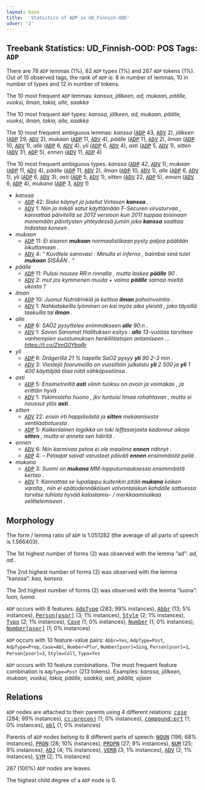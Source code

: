 ```yaml
---
layout: base
title:  'Statistics of ADP in UD_Finnish-OOD'
udver: '2'
---
```


## Treebank Statistics: UD_Finnish-OOD: POS Tags: `ADP`

There are 78 `ADP` lemmas (1%), 82 `ADP` types (1%) and 287 `ADP` tokens (1%).
Out of 15 observed tags, the rank of `ADP` is: 8 in number of lemmas, 10 in number of types and 12 in number of tokens.

The 10 most frequent `ADP` lemmas: <em>kanssa, jälkeen, ad, mukaan, päälle, vuoksi, ilman, takia, alle, saakka</em>

The 10 most frequent `ADP` types:  <em>kanssa, jälkeen, ad, mukaan, päälle, vuoksi, ilman, takia, alle, saakka</em>

The 10 most frequent ambiguous lemmas: <em>kanssa</em> (<tt><a href="fi_ood-pos-ADP.html">ADP</a></tt> 43, <tt><a href="fi_ood-pos-ADV.html">ADV</a></tt> 2), <em>jälkeen</em> (<tt><a href="fi_ood-pos-ADP.html">ADP</a></tt> 29, <tt><a href="fi_ood-pos-ADV.html">ADV</a></tt> 2), <em>mukaan</em> (<tt><a href="fi_ood-pos-ADP.html">ADP</a></tt> 11, <tt><a href="fi_ood-pos-ADV.html">ADV</a></tt> 4), <em>päälle</em> (<tt><a href="fi_ood-pos-ADP.html">ADP</a></tt> 11, <tt><a href="fi_ood-pos-ADV.html">ADV</a></tt> 2), <em>ilman</em> (<tt><a href="fi_ood-pos-ADP.html">ADP</a></tt> 10, <tt><a href="fi_ood-pos-ADV.html">ADV</a></tt> 1), <em>alle</em> (<tt><a href="fi_ood-pos-ADP.html">ADP</a></tt> 6, <tt><a href="fi_ood-pos-ADV.html">ADV</a></tt> 4), <em>yli</em> (<tt><a href="fi_ood-pos-ADP.html">ADP</a></tt> 6, <tt><a href="fi_ood-pos-ADV.html">ADV</a></tt> 4), <em>asti</em> (<tt><a href="fi_ood-pos-ADP.html">ADP</a></tt> 5, <tt><a href="fi_ood-pos-ADV.html">ADV</a></tt> 1), <em>sitten</em> (<tt><a href="fi_ood-pos-ADV.html">ADV</a></tt> 31, <tt><a href="fi_ood-pos-ADP.html">ADP</a></tt> 5), <em>ennen</em> (<tt><a href="fi_ood-pos-ADV.html">ADV</a></tt> 11, <tt><a href="fi_ood-pos-ADP.html">ADP</a></tt> 4)

The 10 most frequent ambiguous types:  <em>kanssa</em> (<tt><a href="fi_ood-pos-ADP.html">ADP</a></tt> 42, <tt><a href="fi_ood-pos-ADV.html">ADV</a></tt> 1), <em>mukaan</em> (<tt><a href="fi_ood-pos-ADP.html">ADP</a></tt> 11, <tt><a href="fi_ood-pos-ADV.html">ADV</a></tt> 4), <em>päälle</em> (<tt><a href="fi_ood-pos-ADP.html">ADP</a></tt> 11, <tt><a href="fi_ood-pos-ADV.html">ADV</a></tt> 2), <em>ilman</em> (<tt><a href="fi_ood-pos-ADP.html">ADP</a></tt> 10, <tt><a href="fi_ood-pos-ADV.html">ADV</a></tt> 1), <em>alle</em> (<tt><a href="fi_ood-pos-ADP.html">ADP</a></tt> 6, <tt><a href="fi_ood-pos-ADV.html">ADV</a></tt> 1), <em>yli</em> (<tt><a href="fi_ood-pos-ADP.html">ADP</a></tt> 6, <tt><a href="fi_ood-pos-ADV.html">ADV</a></tt> 3), <em>asti</em> (<tt><a href="fi_ood-pos-ADP.html">ADP</a></tt> 5, <tt><a href="fi_ood-pos-ADV.html">ADV</a></tt> 1), <em>sitten</em> (<tt><a href="fi_ood-pos-ADV.html">ADV</a></tt> 22, <tt><a href="fi_ood-pos-ADP.html">ADP</a></tt> 5), <em>ennen</em> (<tt><a href="fi_ood-pos-ADV.html">ADV</a></tt> 6, <tt><a href="fi_ood-pos-ADP.html">ADP</a></tt> 4), <em>mukana</em> (<tt><a href="fi_ood-pos-ADP.html">ADP</a></tt> 3, <tt><a href="fi_ood-pos-ADV.html">ADV</a></tt> 1)


* <em>kanssa</em>
  * <tt><a href="fi_ood-pos-ADP.html">ADP</a></tt> 42: <em>Sisko käynyt ja jutellut Virtasen <b>kanssa</b> .</em>
  * <tt><a href="fi_ood-pos-ADV.html">ADV</a></tt> 1: <em>Niin ja mikäli satut käyttämään F-Securen virusturvaa , kannattaa päivitellä se 2012 versioon kun 2011 tuppaa toisinaan menemään päivitysten yhteydessä jumiin joka <b>kanssa</b> saattaa hidastaa koneen .</em>
* <em>mukaan</em>
  * <tt><a href="fi_ood-pos-ADP.html">ADP</a></tt> 11: <em>Ei sisaren <b>mukaan</b> normaalistikaan pysty paljoa päätään liikuttamaan .</em>
  * <tt><a href="fi_ood-pos-ADV.html">ADV</a></tt> 4: <em>" Kuvittele sanovasi : Minulla ei inferno , baimbai sinä tulet <b>mukaan</b> SISÄÄN . "</em>
* <em>päälle</em>
  * <tt><a href="fi_ood-pos-ADP.html">ADP</a></tt> 11: <em>Pulssi nousee RR:n rinnalla , mutta laskee <b>päälle</b> 90 .</em>
  * <tt><a href="fi_ood-pos-ADV.html">ADV</a></tt> 2: <em>mut jos kymmenen muuta + vaimo <b>päälle</b> samaa mieltä ukosta ?</em>
* <em>ilman</em>
  * <tt><a href="fi_ood-pos-ADP.html">ADP</a></tt> 10: <em>Juonut Nutridrinkiä ja keittoa <b>ilman</b> pahoinvointia .</em>
  * <tt><a href="fi_ood-pos-ADV.html">ADV</a></tt> 1: <em>Nahkatakeilla lyöminen on kai myös aika yleistä , joko täysillä taskuilla tai <b>ilman</b> .</em>
* <em>alle</em>
  * <tt><a href="fi_ood-pos-ADP.html">ADP</a></tt> 6: <em>SAÖ2 pysyttelee enimmäkseen <b>alle</b> 90:n .</em>
  * <tt><a href="fi_ood-pos-ADV.html">ADV</a></tt> 1: <em>Savon Sanomat Hallituksen esitys : <b>alle</b> 13-vuotias tarvitsee vanhempien suostumuksen henkilötietojen antamiseen ... https://t.co/ZimG0YbqRr</em>
* <em>yli</em>
  * <tt><a href="fi_ood-pos-ADP.html">ADP</a></tt> 6: <em>Drägerillä 21 % hapella SaO2 pysyy <b>yli</b> 90 2-3 min .</em>
  * <tt><a href="fi_ood-pos-ADV.html">ADV</a></tt> 3: <em>Viestejä foorumeilla on vuosittain julkaistu <b>yli</b> 2 500 ja <b>yli</b> 1 400 käyttäjää tilaa niitä sähköpostiinsa .</em>
* <em>asti</em>
  * <tt><a href="fi_ood-pos-ADP.html">ADP</a></tt> 5: <em>Ensimetreiltä <b>asti</b> viinin tuoksu on avoin ja voimakas , ja erittäin hyvä .</em>
  * <tt><a href="fi_ood-pos-ADV.html">ADV</a></tt> 1: <em>Yskimisteho huono , jkv tuntuisi limaa rohahtavan , mutta ei noussut ylös <b>asti</b> .</em>
* <em>sitten</em>
  * <tt><a href="fi_ood-pos-ADV.html">ADV</a></tt> 22: <em>ensin irti happilisästä ja <b>sitten</b> mekaanisesta ventilaatiotuesta .</em>
  * <tt><a href="fi_ood-pos-ADP.html">ADP</a></tt> 5: <em>Kaikenlainen logiikka on toki leffasarjasta kadonnut aikoja <b>sitten</b> , mutta ei anneta sen häiritä .</em>
* <em>ennen</em>
  * <tt><a href="fi_ood-pos-ADV.html">ADV</a></tt> 6: <em>Niin karmivaa petoa ei ole maailma <b>ennen</b> nähnyt .</em>
  * <tt><a href="fi_ood-pos-ADP.html">ADP</a></tt> 4: <em>– Pelaajat saivat varusteet päivää <b>ennen</b> ensimmäistä peliä .</em>
* <em>mukana</em>
  * <tt><a href="fi_ood-pos-ADP.html">ADP</a></tt> 3: <em>Suomi on <b>mukana</b> MM-lopputurnauksessa ensimmäistä kertaa .</em>
  * <tt><a href="fi_ood-pos-ADV.html">ADV</a></tt> 1: <em>Kannattaa se lupalappu kuitenkin pitää <b>mukana</b> kaiken varalta , niin ei epätodennäköisen valvontaiskun kohdalle sattuessa tarvitse tuhlata hyvää kalastamis- / merkkaamisaikaa selittelemiseen .</em>

## Morphology

The form / lemma ratio of `ADP` is 1.051282 (the average of all parts of speech is 1.566403).

The 1st highest number of forms (2) was observed with the lemma “ad”: <em>ad, ad.</em>.

The 2nd highest number of forms (2) was observed with the lemma “kanssa”: <em>kaa, kanssa</em>.

The 3rd highest number of forms (2) was observed with the lemma “luona”: <em>luon, luona</em>.

`ADP` occurs with 8 features: <tt><a href="fi_ood-feat-AdpType.html">AdpType</a></tt> (283; 99% instances), <tt><a href="fi_ood-feat-Abbr.html">Abbr</a></tt> (13; 5% instances), <tt><a href="fi_ood-feat-Person-psor.html">Person[psor]</a></tt> (3; 1% instances), <tt><a href="fi_ood-feat-Style.html">Style</a></tt> (2; 1% instances), <tt><a href="fi_ood-feat-Typo.html">Typo</a></tt> (2; 1% instances), <tt><a href="fi_ood-feat-Case.html">Case</a></tt> (1; 0% instances), <tt><a href="fi_ood-feat-Number.html">Number</a></tt> (1; 0% instances), <tt><a href="fi_ood-feat-Number-psor.html">Number[psor]</a></tt> (1; 0% instances)

`ADP` occurs with 10 feature-value pairs: `Abbr=Yes`, `AdpType=Post`, `AdpType=Prep`, `Case=Abl`, `Number=Plur`, `Number[psor]=Sing`, `Person[psor]=1`, `Person[psor]=3`, `Style=Coll`, `Typo=Yes`

`ADP` occurs with 10 feature combinations.
The most frequent feature combination is `AdpType=Post` (213 tokens).
Examples: <em>kanssa, jälkeen, mukaan, vuoksi, takia, päälle, saakka, asti, päällä, sijaan</em>


## Relations

`ADP` nodes are attached to their parents using 4 different relations: <tt><a href="fi_ood-dep-case.html">case</a></tt> (284; 99% instances), <tt><a href="fi_ood-dep-cc-preconj.html">cc:preconj</a></tt> (1; 0% instances), <tt><a href="fi_ood-dep-compound-prt.html">compound:prt</a></tt> (1; 0% instances), <tt><a href="fi_ood-dep-obl.html">obl</a></tt> (1; 0% instances)

Parents of `ADP` nodes belong to 8 different parts of speech: <tt><a href="fi_ood-pos-NOUN.html">NOUN</a></tt> (196; 68% instances), <tt><a href="fi_ood-pos-PRON.html">PRON</a></tt> (28; 10% instances), <tt><a href="fi_ood-pos-PROPN.html">PROPN</a></tt> (27; 9% instances), <tt><a href="fi_ood-pos-NUM.html">NUM</a></tt> (25; 9% instances), <tt><a href="fi_ood-pos-ADJ.html">ADJ</a></tt> (4; 1% instances), <tt><a href="fi_ood-pos-VERB.html">VERB</a></tt> (3; 1% instances), <tt><a href="fi_ood-pos-ADV.html">ADV</a></tt> (2; 1% instances), <tt><a href="fi_ood-pos-SYM.html">SYM</a></tt> (2; 1% instances)

287 (100%) `ADP` nodes are leaves.

The highest child degree of a `ADP` node is 0.

